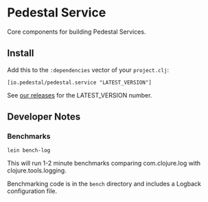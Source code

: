 # Pedestal Service

Core components for building Pedestal Services.

## Install

Add this to the `:dependencies` vector of your `project.clj`:

    [io.pedestal/pedestal.service "LATEST_VERSION"]

See [our releases](https://github.com/pedestal/pedestal/releases) for the LATEST\_VERSION number.


## Developer Notes

### Benchmarks

    lein bench-log

This will run 1-2 minute benchmarks comparing com.clojure.log with
clojure.tools.logging.

Benchmarking code is in the `bench` directory and includes a Logback
configuration file.

<!-- Copyright 2013 Relevance, Inc. -->
<!-- Copyright 2014 Cognitect, Inc. -->
